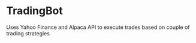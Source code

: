 # TradingBot
Uses Yahoo Finance and Alpaca API to execute trades based on couple of trading strategies
